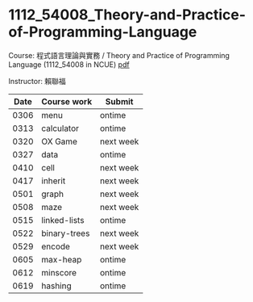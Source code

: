 # 1112_54008_Theory-and-Practice-of-Programming-Language
Course: 程式語言理論與實務 / Theory and Practice of Programming Language (1112_54008 in NCUE)
[pdf](https://webap0.ncue.edu.tw/DEANV2/UploadDEAN/SUBJECT/1112/54008_1EICS0152430.pdf)

Instructor: 賴聯福

| Date | Course work | Submit |
| ---- | ---- | ---- |
| 0306 | menu | ontime |
| 0313 | calculator | ontime |
| 0320 | OX Game | next week |
| 0327 | data | ontime |
| 0410 | cell | next week |
| 0417 | inherit | next week |
| 0501 | graph | next week |
| 0508 | maze | next week |
| 0515 | linked-lists | ontime |
| 0522 | binary-trees | next week |
| 0529 | encode | next week |
| 0605 | max-heap | ontime |
| 0612 | minscore | ontime |
| 0619 | hashing | ontime |

